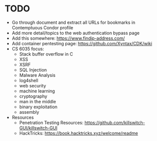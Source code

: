 # TODO

* Go through document and extract all URLs for bookmarks in Contemptuous Condor profile
* Add more detail/topics to the web authentication bypass page
* Add this somewhere: https://www.findip-address.com/
* Add container pentesting page: https://github.com/Xyntax/CDK/wiki 
* CS 6035 focus:
  * Stack buffer overflow in C
  * XSS
  * XSRF
  * SQL Injection
  * Malware Analysis
  * log4shell
  * web security
  * machine learning
  * cryptography
  * man in the middle
  * binary exploitation
  * assembly
* Resources
  * Penetration Testing Resources: https://github.com/killswitch-GUI/killswitch-GUI
  * HackTricks: https://book.hacktricks.xyz/welcome/readme
